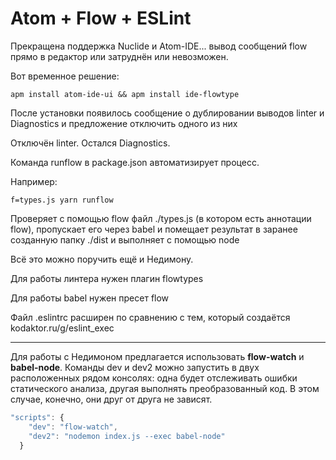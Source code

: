 #  Atom + Flow + ESLint

Прекращена поддержка Nuclide и Atom-IDE... вывод сообщений flow прямо в редактор или затруднён или невозможен.

Вот временное решение:

 `apm install atom-ide-ui && apm install ide-flowtype`

После установки появилось сообщение о дублировании выводов
 linter
 и
 Diagnostics
 и предложение отключить одного из них

Отключён linter. Остался Diagnostics.



Команда runflow в package.json автоматизирует процесс.

Например:

`f=types.js yarn runflow`

Проверяет с помощью flow файл ./types.js (в котором есть аннотации flow), пропускает его через babel и помещает результат в заранее созданную папку ./dist и выполняет с помощью node



Всё это можно поручить ещё и Недимону.



Для работы линтера нужен плагин flowtypes

Для работы babel нужен пресет flow

Файл .eslintrc расширен по сравнению с тем, который создаётся kodaktor.ru/g/eslint_exec

---

Для работы с Недимоном предлагается использовать **flow-watch** и **babel-node**. Команды dev и dev2 можно запустить в двух расположенных рядом консолях: одна будет отслеживать ошибки статического анализа, другая выполнять преобразованный код. В этом случае, конечно, они друг от друга не зависят.

```JavaScript
"scripts": {
    "dev": "flow-watch",
    "dev2": "nodemon index.js --exec babel-node"
  }

```

 
